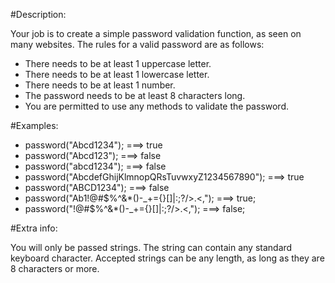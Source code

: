 #Description:

Your job is to create a simple password validation function, as seen on many websites.
The rules for a valid password are as follows:

- There needs to be at least 1 uppercase letter.
- There needs to be at least 1 lowercase letter.
- There needs to be at least 1 number.
- The password needs to be at least 8 characters long.
- You are permitted to use any methods to validate the password.


#Examples:

- password("Abcd1234"); ===> true
- password("Abcd123"); ===> false
- password("abcd1234"); ===> false
- password("AbcdefGhijKlmnopQRsTuvwxyZ1234567890"); ===> true
- password("ABCD1234"); ===> false
- password("Ab1!@#$%^&*()-_+={}[]|\:;?/>.<,"); ===> true;
- password("!@#$%^&*()-_+={}[]|\:;?/>.<,"); ===> false;


#Extra info:

You will only be passed strings.
The string can contain any standard keyboard character.
Accepted strings can be any length, as long as they are 8 characters or more.